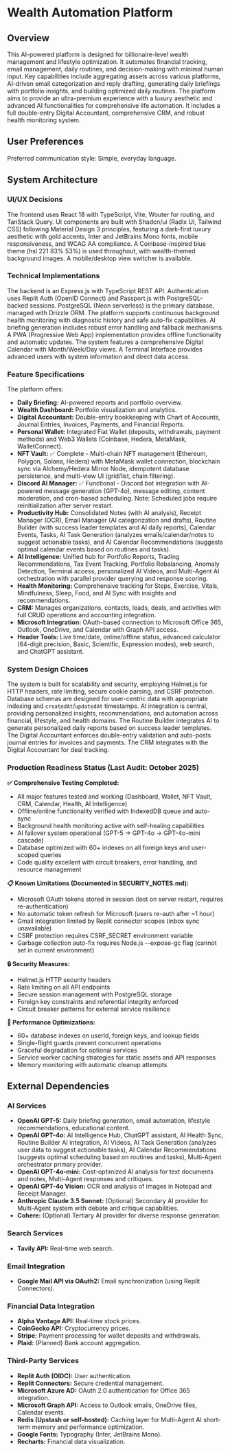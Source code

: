 # Wealth Automation Platform

## Overview
This AI-powered platform is designed for billionaire-level wealth management and lifestyle optimization. It automates financial tracking, email management, daily routines, and decision-making with minimal human input. Key capabilities include aggregating assets across various platforms, AI-driven email categorization and reply drafting, generating daily briefings with portfolio insights, and building optimized daily routines. The platform aims to provide an ultra-premium experience with a luxury aesthetic and advanced AI functionalities for comprehensive life automation. It includes a full double-entry Digital Accountant, comprehensive CRM, and robust health monitoring system.

## User Preferences
Preferred communication style: Simple, everyday language.

## System Architecture

### UI/UX Decisions
The frontend uses React 18 with TypeScript, Vite, Wouter for routing, and TanStack Query. UI components are built with Shadcn/ui (Radix UI, Tailwind CSS) following Material Design 3 principles, featuring a dark-first luxury aesthetic with gold accents, Inter and JetBrains Mono fonts, mobile responsiveness, and WCAG AA compliance. A Coinbase-inspired blue theme (hsl 221 83% 53%) is used throughout, with wealth-themed background images. A mobile/desktop view switcher is available.

### Technical Implementations
The backend is an Express.js with TypeScript REST API. Authentication uses Replit Auth (OpenID Connect) and Passport.js with PostgreSQL-backed sessions. PostgreSQL (Neon serverless) is the primary database, managed with Drizzle ORM. The platform supports continuous background health monitoring with diagnostic history and safe auto-fix capabilities. AI briefing generation includes robust error handling and fallback mechanisms. A PWA (Progressive Web App) implementation provides offline functionality and automatic updates.
The system features a comprehensive Digital Calendar with Month/Week/Day views.
A Terminal Interface provides advanced users with system information and direct data access.

### Feature Specifications
The platform offers:
- **Daily Briefing:** AI-powered reports and portfolio overview.
- **Wealth Dashboard:** Portfolio visualization and analytics.
- **Digital Accountant:** Double-entry bookkeeping with Chart of Accounts, Journal Entries, Invoices, Payments, and Financial Reports.
- **Personal Wallet:** Integrated Fiat Wallet (deposits, withdrawals, payment methods) and Web3 Wallets (Coinbase, Hedera, MetaMask, WalletConnect).
- **NFT Vault:** ✅ Complete - Multi-chain NFT management (Ethereum, Polygon, Solana, Hedera) with MetaMask wallet connection, blockchain sync via Alchemy/Hedera Mirror Node, idempotent database persistence, and multi-view UI (grid/list, chain filtering).
- **Discord AI Manager:** ✅ Functional - Discord bot integration with AI-powered message generation (GPT-4o), message editing, content moderation, and cron-based scheduling. Note: Scheduled jobs require reinitialization after server restart.
- **Productivity Hub:** Consolidated Notes (with AI analysis), Receipt Manager (OCR), Email Manager (AI categorization and drafts), Routine Builder (with success leader templates and AI daily reports), Calendar Events, Tasks, AI Task Generation (analyzes emails/calendar/notes to suggest actionable tasks), and AI Calendar Recommendations (suggests optimal calendar events based on routines and tasks).
- **AI Intelligence:** Unified hub for Portfolio Reports, Trading Recommendations, Tax Event Tracking, Portfolio Rebalancing, Anomaly Detection, Terminal access, personalized AI Videos, and Multi-Agent AI orchestration with parallel provider querying and response scoring.
- **Health Monitoring:** Comprehensive tracking for Steps, Exercise, Vitals, Mindfulness, Sleep, Food, and AI Sync with insights and recommendations.
- **CRM:** Manages organizations, contacts, leads, deals, and activities with full CRUD operations and accounting integration.
- **Microsoft Integration:** OAuth-based connection to Microsoft Office 365, Outlook, OneDrive, and Calendar with Graph API access.
- **Header Tools:** Live time/date, online/offline status, advanced calculator (64-digit precision, Basic, Scientific, Expression modes), web search, and ChatGPT assistant.

### System Design Choices
The system is built for scalability and security, employing Helmet.js for HTTP headers, rate limiting, secure cookie parsing, and CSRF protection. Database schemas are designed for user-centric data with appropriate indexing and `createdAt`/`updatedAt` timestamps. AI integration is central, providing personalized insights, recommendations, and automation across financial, lifestyle, and health domains. The Routine Builder integrates AI to generate personalized daily reports based on success leader templates. The Digital Accountant enforces double-entry validation and auto-posts journal entries for invoices and payments. The CRM integrates with the Digital Accountant for deal tracking.

### Production Readiness Status (Last Audit: October 2025)

**✅ Comprehensive Testing Completed:**
- All major features tested and working (Dashboard, Wallet, NFT Vault, CRM, Calendar, Health, AI Intelligence)
- Offline/online functionality verified with IndexedDB queue and auto-sync
- Background health monitoring active with self-healing capabilities
- AI failover system operational (GPT-5 → GPT-4o → GPT-4o-mini cascade)
- Database optimized with 60+ indexes on all foreign keys and user-scoped queries
- Code quality excellent with circuit breakers, error handling, and resource management

**📋 Known Limitations (Documented in SECURITY_NOTES.md):**
- Microsoft OAuth tokens stored in session (lost on server restart, requires re-authentication)
- No automatic token refresh for Microsoft (users re-auth after ~1 hour)
- Gmail integration limited by Replit connector scopes (inbox sync unavailable)
- CSRF protection requires CSRF_SECRET environment variable
- Garbage collection auto-fix requires Node.js --expose-gc flag (cannot set in current environment)

**🔒 Security Measures:**
- Helmet.js HTTP security headers
- Rate limiting on all API endpoints
- Secure session management with PostgreSQL storage
- Foreign key constraints and referential integrity enforced
- Circuit breaker patterns for external service resilience

**🚀 Performance Optimizations:**
- 60+ database indexes on userId, foreign keys, and lookup fields
- Single-flight guards prevent concurrent operations
- Graceful degradation for optional services
- Service worker caching strategies for static assets and API responses
- Memory monitoring with automatic cleanup attempts

## External Dependencies

### AI Services
- **OpenAI GPT-5:** Daily briefing generation, email automation, lifestyle recommendations, educational content.
- **OpenAI GPT-4o:** AI Intelligence Hub, ChatGPT assistant, AI Health Sync, Routine Builder AI integration, AI Videos, AI Task Generation (analyzes user data to suggest actionable tasks), AI Calendar Recommendations (suggests optimal scheduling based on routines and tasks), Multi-Agent orchestrator primary provider.
- **OpenAI GPT-4o-mini:** Cost-optimized AI analysis for text documents and notes, Multi-Agent responses and critiques.
- **OpenAI GPT-4o Vision:** OCR and analysis of images in Notepad and Receipt Manager.
- **Anthropic Claude 3.5 Sonnet:** (Optional) Secondary AI provider for Multi-Agent system with debate and critique capabilities.
- **Cohere:** (Optional) Tertiary AI provider for diverse response generation.

### Search Services
- **Tavily API:** Real-time web search.

### Email Integration
- **Google Mail API via OAuth2:** Email synchronization (using Replit Connectors).

### Financial Data Integration
- **Alpha Vantage API:** Real-time stock prices.
- **CoinGecko API:** Cryptocurrency prices.
- **Stripe:** Payment processing for wallet deposits and withdrawals.
- **Plaid:** (Planned) Bank account aggregation.

### Third-Party Services
- **Replit Auth (OIDC):** User authentication.
- **Replit Connectors:** Secure credential management.
- **Microsoft Azure AD:** OAuth 2.0 authentication for Office 365 integration.
- **Microsoft Graph API:** Access to Outlook emails, OneDrive files, Calendar events.
- **Redis (Upstash or self-hosted):** Caching layer for Multi-Agent AI short-term memory and performance optimization.
- **Google Fonts:** Typography (Inter, JetBrains Mono).
- **Recharts:** Financial data visualization.